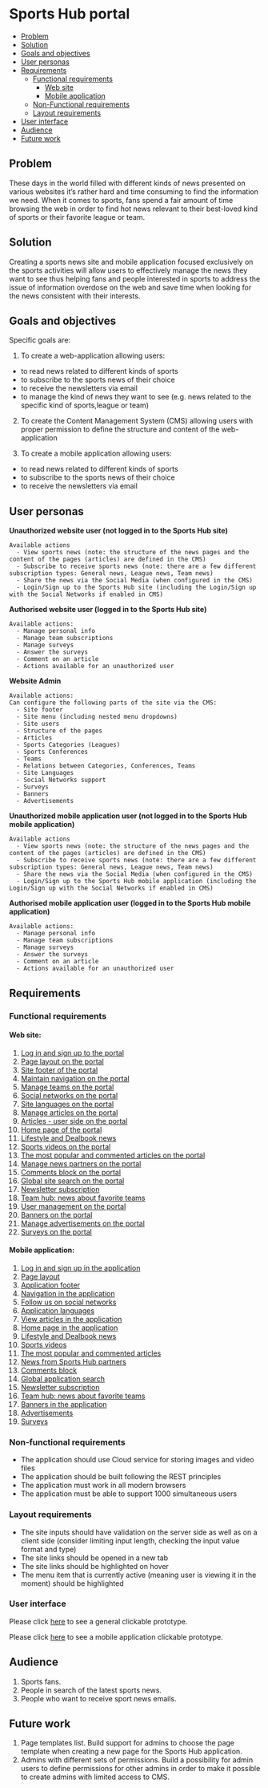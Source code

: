 # Sports Hub portal

- [Problem](#problem)
- [Solution](#solution)
- [Goals and objectives](#goals-and-objectives)
- [User personas](#user-personas)
- [Requirements](#requirements)
  - [Functional requirements](#functional-requirements)
    - [Web site](#web-site)
    - [Mobile application](#mobile-application)
  - [Non-Functional requirements](#non-functional-requirements)
  - [Layout requirements](#layout-requirements)
- [User interface](#user-interface)
- [Audience](#audience)
- [Future work](#future-work)

## Problem

These days in the world filled with different kinds of news presented on various websites it’s rather hard and time consuming to find the information we need. When it comes to sports, fans spend a fair amount of time browsing the web in order to find hot news relevant to their best-loved kind of sports or their favorite league or team.

## Solution

Creating a sports news site and mobile application focused exclusively on the sports activities will allow users to effectively manage the news they want to see thus helping fans and people interested in sports to address the issue of information overdose on the web and save time when looking for the news consistent with their interests.

## Goals and objectives

Specific goals are:
1. To create a web-application allowing users:
  - to read news related to different kinds of sports
  - to subscribe to the sports news of their choice
  - to receive the newsletters via email
  - to manage the kind of news they want to see (e.g. news related to the specific kind of sports,league or team)

2. To create the Content Management System (CMS) allowing users with proper permission to define the structure and content of the web-application

3. To create a mobile application allowing users:
  - to read news related to different kinds of sports
  - to subscribe to the sports news of their choice
  - to receive the newsletters via email

## User personas

**Unauthorized website user (not logged in to the Sports Hub site)**

    Available actions
      - View sports news (note: the structure of the news pages and the content of the pages (articles) are defined in the CMS)
      - Subscribe to receive sports news (note: there are a few different subscription types: General news, League news, Team news)
      - Share the news via the Social Media (when configured in the CMS)
      - Login/Sign up to the Sports Hub site (including the Login/Sign up with the Social Networks if enabled in CMS)

**Authorised website user (logged in to the Sports Hub site)**

    Available actions:
      - Manage personal info
      - Manage team subscriptions
      - Manage surveys
      - Answer the surveys
      - Comment on an article
      - Actions available for an unauthorized user

**Website Admin**

    Available actions:
    Can configure the following parts of the site via the CMS:
      - Site footer
      - Site menu (including nested menu dropdowns)
      - Site users
      - Structure of the pages
      - Articles
      - Sports Categories (Leagues)
      - Sports Conferences
      - Teams
      - Relations between Categories, Conferences, Teams
      - Site Languages
      - Social Networks support
      - Surveys
      - Banners
      - Advertisements

**Unauthorized mobile application user (not logged in to the Sports Hub mobile application)**

    Available actions
      - View sports news (note: the structure of the news pages and the content of the pages (articles) are defined in the CMS)
      - Subscribe to receive sports news (note: there are a few different subscription types: General news, League news, Team news)
      - Share the news via the Social Media (when configured in the CMS)
      - Login/Sign up to the Sports Hub mobile application (including the Login/Sign up with the Social Networks if enabled in CMS)

**Authorised mobile application user (logged in to the Sports Hub mobile application)**

    Available actions:
      - Manage personal info
      - Manage team subscriptions
      - Manage surveys
      - Answer the surveys
      - Comment on an article
      - Actions available for an unauthorized user

## Requirements

### Functional requirements

#### Web site:

1. [Log in and sign up to the portal](/sports_hub_portal/web_application_features/log_in_and_sign_up/)
2. [Page layout on the portal](/sports_hub_portal/web_application_features/project_layout/)
3. [Site footer of the portal](/sports_hub_portal/web_application_features/site_footer/)
4. [Maintain navigation on the portal](/sports_hub_portal/web_application_features/maintain_navigation/)
5. [Manage teams on the portal](/sports_hub_portal/web_application_features/manage_the_teams/)
6. [Social networks on the portal](/sports_hub_portal/web_application_features/social_networks/)
7. [Site languages on the portal](/sports_hub_portal/web_application_features/site_languages/)
8. [Manage articles on the portal](/sports_hub_portal/web_application_features/manage_articles/)
9. [Articles - user side on the portal](/sports_hub_portal/web_application_features/articles_user_side/)
10. [Home page of the portal](/sports_hub_portal/web_application_features/home_page/)
11. [Lifestyle and Dealbook news](/sports_hub_portal/web_application_features/lifestyle_dealbook_news/)
12. [Sports videos on the portal](/sports_hub_portal/web_application_features/video_page/)
13. [The most popular and commented articles on the portal](/sports_hub_portal/web_application_features/most_popular_and_commented/)
14. [Manage news partners on the portal](/sports_hub_portal/web_application_features/manage_news_partners/)
15. [Comments block on the portal](/sports_hub_portal/web_application_features/comments/)
16. [Global site search on the portal](/sports_hub_portal/web_application_features/global_site_search/)
17. [Newsletter subscription](/sports_hub_portal/web_application_features/newsletter_email/)
18. [Team hub: news about favorite teams](/sports_hub_portal/web_application_features/team_hub/)
19. [User management on the portal](/sports_hub_portal/web_application_features/user_management/)
20. [Banners on the portal](/sports_hub_portal/web_application_features/banners/)
21. [Manage advertisements on the portal](/sports_hub_portal/web_application_features/manage_ads/)
22. [Surveys on the portal](/sports_hub_portal/web_application_features/surveys/)

#### Mobile application:

1. [Log in and sign up in the application](/sports_hub_portal/mobile_application_features/log_in_and_sign_up/)
2. [Page layout](/sports_hub_portal/mobile_application_features/project_layout/)
3. [Application footer](/sports_hub_portal/mobile_application_features/application_footer/)
4. [Navigation in the application](/sports_hub_portal/mobile_application_features/navigation/)
5. [Follow us on social networks](/sports_hub_portal/mobile_application_features/follow_on_social_networks/)
6. [Application languages](/sports_hub_portal/mobile_application_features/application_languages/)
7. [View articles in the application](/sports_hub_portal/mobile_application_features/articles_view/)
8. [Home page in the application](/sports_hub_portal/mobile_application_features/home_page/)
9. [Lifestyle and Dealbook news](/sports_hub_portal/mobile_application_features/lifestyle_dealbook_news/)
10. [Sports videos](/sports_hub_portal/mobile_application_features/video_page/)
11. [The most popular and commented articles](/sports_hub_portal/mobile_application_features/most_popular_and_commented/)
12. [News from Sports Hub partners](/sports_hub_portal/mobile_application_features/news_partners/)
13. [Comments block](/sports_hub_portal/mobile_application_features/comments/)
14. [Global application search](/sports_hub_portal/mobile_application_features/global_application_search/)
15. [Newsletter subscription](/sports_hub_portal/mobile_application_features/newsletter_email/)
16. [Team hub: news about favorite teams](/sports_hub_portal/mobile_application_features/team_hub/)
17. [Banners in the application](/sports_hub_portal/mobile_application_features/banners/)
18. [Advertisements](/sports_hub_portal/mobile_application_features/advertisements/)
19. [Surveys](/sports_hub_portal/mobile_application_features/surveys/)

### Non-functional requirements

- The application should use Cloud service for storing images and video files
- The application should be built following the REST principles
- The application must work in all modern browsers
- The application must be able to support 1000 simultaneous users

### Layout requirements

- The site inputs should have validation on the server side as well as on a client side (consider limiting input length, checking the input value format and type)
- The site links should be opened in a new tab
- The site links should be highlighted on hover
- The menu item that is currently active (meaning user is viewing it in the moment) should be highlighted

### User interface

Please click [here](https://www.figma.com/proto/JVDTph8VY9Ye7kz8BTDxhJ/1-Sport-News-General-Prototype?node-id=0%3A2&viewport=592%2C442%2C1&scaling=min-zoom) to see a general clickable prototype.

Please click [here](https://www.figma.com/proto/JVDTph8VY9Ye7kz8BTDxhJ/1-Sports-Hub-General-Prototype?page-id=0%3A5852&node-id=0%3A5853&viewport=284%2C263%2C0.04008595272898674&scaling=scale-down) to see a mobile application clickable prototype.

## Audience

1. Sports fans.
2. People in search of the latest sports news.
3. People who want to receive sport news emails.

## Future work

1. Page templates list. Build support for admins to choose the page template when creating a new page for the Sports Hub application.
2. Admins with different sets of permissions. Build a possibility for admin users to define permissions for other admins in order to make it possible to create admins with limited access to CMS.
